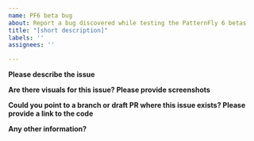 ```yaml
---
name: PF6 beta bug
about: Report a bug discovered while testing the PatternFly 6 betas
title: "[short description]"
labels: ''
assignees: ''

---
```


**Please describe the issue**

**Are there visuals for this issue? Please provide screenshots**

**Could you point to a branch or draft PR where this issue exists? Please provide a link to the code**

**Any other information?**

